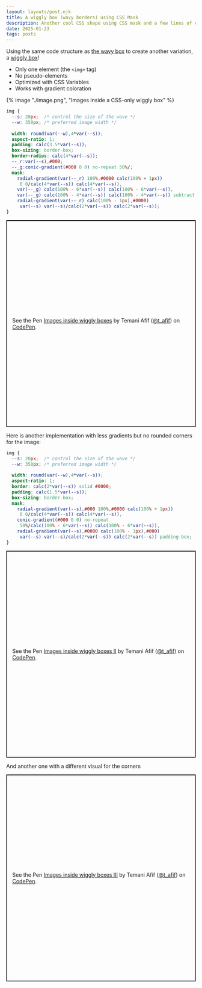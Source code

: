 ```yaml
---
layout: layouts/post.njk
title: A wiggly box (wavy borders) using CSS Mask
description: Another cool CSS shape using CSS mask and a few lines of code
date: 2025-01-23
tags: posts
---
```


Using the same code structure as [the wavy box](/image-wavy-borders/) to create another variation, a [wiggly box](https://css-shape.com/wiggly-box/)!
* Only one element (the `<img>` tag)
* No pseudo-elements
* Optimized with CSS Variables
* Works with gradient coloration

{% image "./image.png", "Images inside a CSS-only wiggly box" %}

```css
img {
  --s: 20px;  /* control the size of the wave */
  --w: 350px; /* preferred image width */
  
  width: round(var(--w),4*var(--s));
  aspect-ratio: 1;
  padding: calc(3.5*var(--s));
  box-sizing: border-box;
  border-radius: calc(4*var(--s));
  --_r:var(--s),#000;
  --_g:conic-gradient(#000 0 0) no-repeat 50%/;
  mask: 
    radial-gradient(var(--_r) 100%,#0000 calc(100% + 1px)) 
     0 0/calc(4*var(--s)) calc(4*var(--s)),
    var(--_g) calc(100% - 6*var(--s)) calc(100% - 6*var(--s)),
    var(--_g) calc(100% - 4*var(--s)) calc(100% - 4*var(--s)) subtract,
    radial-gradient(var(--_r) calc(100% - 1px),#0000) 
     var(--s) var(--s)/calc(2*var(--s)) calc(2*var(--s));
}
```


<p class="codepen" data-height="550" data-default-tab="result" data-slug-hash="gbYBPma" data-pen-title="Images inside wiggly boxes" data-preview="true" data-user="t_afif" style="height: 550px; box-sizing: border-box; display: flex; align-items: center; justify-content: center; border: 2px solid; margin: 1em 0; padding: 1em;">
  <span>See the Pen <a href="https://codepen.io/t_afif/pen/gbYBPma">
  Images inside wiggly boxes</a> by Temani Afif (<a href="https://codepen.io/t_afif">@t_afif</a>)
  on <a href="https://codepen.io">CodePen</a>.</span>
</p>

Here is another implementation with less gradients but no rounded corners for the image:

```css
img {
  --s: 20px;  /* control the size of the wave */
  --w: 350px; /* preferred image width */
  
  width: round(var(--w),4*var(--s));
  aspect-ratio: 1;
  border: calc(2*var(--s)) solid #0000;
  padding: calc(1.5*var(--s));
  box-sizing: border-box;
  mask: 
    radial-gradient(var(--s),#000 100%,#0000 calc(100% + 1px)) 
     0 0/calc(4*var(--s)) calc(4*var(--s)),
    conic-gradient(#000 0 0) no-repeat
     50%/calc(100% - 6*var(--s)) calc(100% - 6*var(--s)),
    radial-gradient(var(--s),#0000 calc(100% - 1px),#000) 
     var(--s) var(--s)/calc(2*var(--s)) calc(2*var(--s)) padding-box;
}
```

<p class="codepen" data-height="550" data-default-tab="result" data-slug-hash="LEPqOwy" data-pen-title="Images inside wiggly boxes II" data-preview="true" data-user="t_afif" style="height: 550px; box-sizing: border-box; display: flex; align-items: center; justify-content: center; border: 2px solid; margin: 1em 0; padding: 1em;">
  <span>See the Pen <a href="https://codepen.io/t_afif/pen/LEPqOwy">
  Images inside wiggly boxes II</a> by Temani Afif (<a href="https://codepen.io/t_afif">@t_afif</a>)
  on <a href="https://codepen.io">CodePen</a>.</span>
</p>

And another one with a different visual for the corners

<p class="codepen" data-height="550" data-default-tab="result" data-slug-hash="JoPzpgV" data-pen-title="Images inside wiggly boxes III" data-preview="true" data-user="t_afif" style="height: 550px; box-sizing: border-box; display: flex; align-items: center; justify-content: center; border: 2px solid; margin: 1em 0; padding: 1em;">
  <span>See the Pen <a href="https://codepen.io/t_afif/pen/JoPzpgV">
  Images inside wiggly boxes III</a> by Temani Afif (<a href="https://codepen.io/t_afif">@t_afif</a>)
  on <a href="https://codepen.io">CodePen</a>.</span>
</p>
<script async src="https://public.codepenassets.com/embed/index.js"></script>